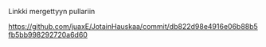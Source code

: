 Linkki mergettyyn pullariin

https://github.com/juaxE/JotainHauskaa/commit/db822d98e4916e06b88b5fb5bb998292720a6d60
